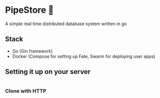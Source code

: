 # PipeStore 🫥

A simple real time distributed database system written in go

## Stack

- Go (Gin framework)
- Docker (Compose for setting up Fate, Swarm for deploying user apps)

## Setting it up on your server

```bash
```

### Clone with HTTP


```bash
```

